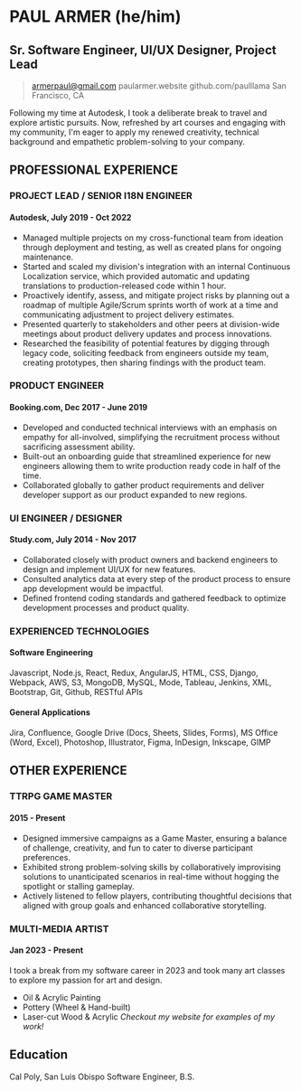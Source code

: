 # PAUL ARMER (he/him)
## Sr. Software Engineer, UI/UX Designer, Project Lead
> armerpaul@gmail.com
> paularmer.website
> github.com/paulllama
> San Francisco, CA

Following my time at Autodesk, I took a deliberate break to travel and explore artistic pursuits. Now, refreshed by art courses and engaging with my community, I'm eager to apply my renewed creativity, technical background and empathetic problem-solving to your company.
## PROFESSIONAL EXPERIENCE
### PROJECT LEAD / SENIOR I18N ENGINEER
#### Autodesk, July 2019 - Oct 2022
- Managed multiple projects on my cross-functional team from ideation through deployment and testing, as well as created plans for ongoing maintenance.
- Started and scaled my division's integration with an internal Continuous Localization service, which provided automatic and updating translations to production-released code within 1 hour.
- Proactively identify, assess, and mitigate project risks by planning out a roadmap of multiple Agile/Scrum sprints worth of work at a time and communicating adjustment to project delivery estimates.
- Presented quarterly to stakeholders and other peers at division-wide meetings about product delivery updates and process innovations.
- Researched the feasibility of potential features by digging through legacy code, soliciting feedback from engineers outside my team, creating prototypes, then sharing findings with the product team.  


### PRODUCT ENGINEER
#### Booking.com, Dec 2017 - June 2019
- Developed and conducted technical interviews with an emphasis on empathy for all-involved, simplifying the recruitment process without sacrificing assessment ability.
- Built-out an onboarding guide that streamlined experience for new engineers allowing them to write production ready code in half of the time. 
- Collaborated globally to gather product requirements and deliver developer support as our product expanded to new regions.


### UI ENGINEER / DESIGNER
#### Study.com, July 2014 - Nov 2017
- Collaborated closely with product owners and backend engineers to design and implement UI/UX for new features.
- Consulted analytics data at every step of the product process to ensure app development would be impactful.
- Defined frontend coding standards and gathered feedback to optimize development processes and product quality.


### EXPERIENCED TECHNOLOGIES
#### Software Engineering
Javascript, Node.js, React, Redux, AngularJS, HTML, CSS, Django, Webpack, AWS, S3, MongoDB, MySQL, Mode, Tableau, Jenkins, XML, Bootstrap, Git, Github, RESTful APIs
#### General Applications
Jira, Confluence, Google Drive (Docs, Sheets, Slides, Forms), MS Office (Word, Excel), Photoshop, Illustrator, Figma, InDesign, Inkscape, GIMP
## OTHER EXPERIENCE
### TTRPG GAME MASTER
#### 2015 - Present
- Designed immersive campaigns as a Game Master, ensuring a balance of challenge, creativity, and fun to cater to diverse participant preferences.
- Exhibited strong problem-solving skills by collaboratively improvising solutions to unanticipated scenarios in real-time without hogging the spotlight or stalling gameplay.
- Actively listened to fellow players, contributing thoughtful decisions that aligned with group goals and enhanced collaborative storytelling.

### MULTI-MEDIA ARTIST
#### Jan 2023 - Present
I took a break from my software career in 2023 and took many art classes to explore my passion for art and design.
- Oil & Acrylic Painting
- Pottery (Wheel & Hand-built)
- Laser-cut Wood & Acrylic
*Checkout my website for examples of my work!*
## Education
Cal Poly, San Luis Obispo
Software Engineer, B.S.
